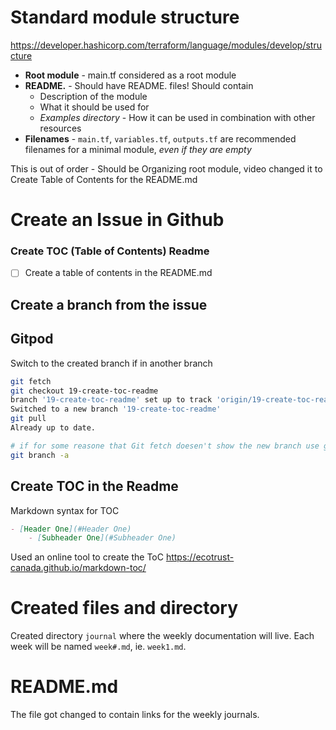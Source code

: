 # Standard module structure
https://developer.hashicorp.com/terraform/language/modules/develop/structure

- **Root module** - main.tf considered as a root module
- **README.** - Should have README. files! Should contain
	- Description of the module
	- What it should be used for
	- _Examples directory_ - How it can be used in combination with other resources
- **Filenames** - `main.tf`, `variables.tf`, `outputs.tf` are recommended filenames for a minimal module, _even if they are empty_


This is out of order - Should be Organizing root module, video changed it to Create Table of Contents for the README.md
# Create an Issue in Github

### Create TOC (Table of Contents) Readme
- [ ] Create a table of contents in the README.md

## Create a branch from the issue

## Gitpod
Switch to the created branch if in another branch
```sh
git fetch
git checkout 19-create-toc-readme
branch '19-create-toc-readme' set up to track 'origin/19-create-toc-readme'.
Switched to a new branch '19-create-toc-readme'
git pull
Already up to date.

# if for some reasone that Git fetch doesen't show the new branch use git branch -a to display all branches
git branch -a

```

## Create TOC in the Readme
Markdown syntax for TOC 
```md
- [Header One](#Header One)
	- [Subheader One](#Subheader One)
```
Used an online tool to create the ToC
https://ecotrust-canada.github.io/markdown-toc/

# Created files and directory 
Created directory `journal` where the weekly documentation will live.
Each week will be named `week#.md`, ie. `week1.md`.

# README.md
The file got changed to contain links for the weekly journals.
